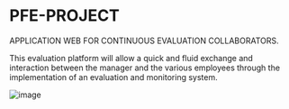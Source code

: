 # PFE-PROJECT
APPLICATION WEB FOR CONTINUOUS EVALUATION COLLABORATORS.

This evaluation platform will allow a quick and fluid exchange and interaction between the manager and the various employees through the implementation of an evaluation and monitoring system.

![image](https://user-images.githubusercontent.com/74777425/170305441-4afd45c2-c43c-4eaa-99ac-2b668bfde693.png)

